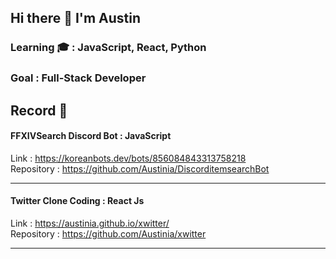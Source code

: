 ## Hi there 👋 I'm Austin

### Learning 🎓 : JavaScript, React, Python
### Goal : Full-Stack Developer

## Record 🧳

#### FFXIVSearch Discord Bot : JavaScript
Link : https://koreanbots.dev/bots/856084843313758218  
Repository : https://github.com/Austinia/DiscorditemsearchBot

---

#### Twitter Clone Coding : React Js
Link : https://austinia.github.io/xwitter/  
Repository : https://github.com/Austinia/xwitter

---
<!--
- 🔭 I’m currently working on ...
- 🌱 I’m currently learning React, Js, Python
- 👯 I’m looking to collaborate on ...
- 🤔 I’m looking for help with ...
- 💬 Ask me about ...
- 📫 How to reach me: ...
- 😄 Pronouns: ...
- ⚡ Fun fact: ...
-->
